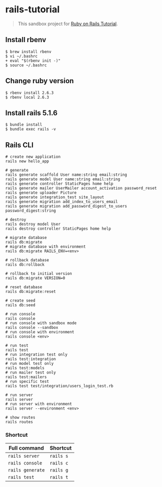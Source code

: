 # rails-tutorial
> This sandbox project for [Ruby on Rails Tutorial](https://railstutorial.jp/).


## Install rbenv
```
$ brew install rbenv
$ vi ~/.bashrc
+ eval "$(rbenv init -)"
$ source ~/.bashrc
```


## Change ruby version
```
$ rbenv install 2.6.3
$ rbenv local 2.6.3
```


## Install rails 5.1.6
```
$ bundle install
$ bundle exec rails -v
```


## Rails CLI
```
# create new application
rails new hello_app

# generate
rails generate scaffold User name:string email:string
rails generate model User name:string email:string
rails generate controller StaticPages home help
rails generate mailer UserMailer account_activation password_reset
rails generate uploader Picture
rails generate integration_test site_layout
rails generate migration add_index_to_users_email
rails generate migration add_password_digest_to_users password_digest:string

# destroy
rails destroy model User
rails destroy controller StaticPages home help

# migrate database
rails db:migrate
# migrate database with environment
rails db:migrate RAILS_ENV=<env>

# rollback database
rails db:rollback

# rollback to initial version
rails db:migrate VERSION=0

# reset database
rails db:migrate:reset

# create seed
rails db:seed

# run console
rails console
# run console with sandbox mode
rails console --sandbox
# run console with environment
rails console <env>

# run test
rails test
# run integration test only
rails test:integration
# run model test only
rails test:models
# run mailer test only
rails test:mailers
# run specific test
rails test test/integration/users_login_test.rb

# run server
rails server
# run server with environment
rails server --environment <env>

# show routes
rails routes
```

### Shortcut
| Full command | Shortcut |
----|---- 
| `rails server` | `rails s` |  
| `rails console` | `rails c` |  
| `rails generate` | `rails g` |  
| `rails test` | `rails t` |  
